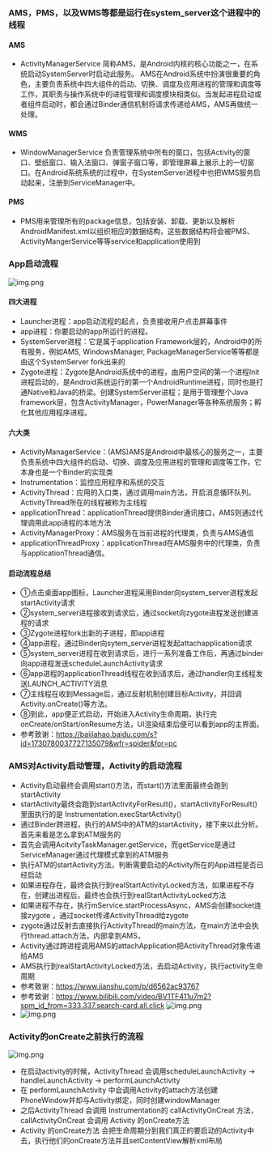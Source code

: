 ### AMS，PMS，以及WMS等都是运⾏在system_server这个进程中的线程
#### AMS
- ActivityManagerService 简称AMS，是Android内核的核心功能之一，在系统启动SystemServer时启动此服务。 AMS在Android系统中扮演很重要的角色，主要负责系统中四大组件的启动、切换、调度及应用进程的管理和调度等工作，其职责与操作系统中的进程管理和调度模块相类似。当发起进程启动或者组件启动时，都会通过Binder通信机制将请求传递给AMS，AMS再做统一处理。

#### WMS
- WindowManagerService 负责管理系统中所有的窗口，包括Activity的窗口、壁纸窗口、输入法窗口、弹窗子窗口等，即管理屏幕上展示上的一切窗口。在Android系统系统的过程中，在SystemServer进程中也把WMS服务启动起来，注册到ServiceManager中。

#### PMS
- PMS⽤来管理所有的package信息，包括安装、卸载、更新以及解析AndroidManifest.xml以组织相应的数据结构，这些数据结构将会被PMS、ActivityMangerService等等service和application使⽤到

### App启动流程
![img.png](resource/Activity的启动流程.png)
#### 四大进程
- Launcher进程：app启动流程的起点，负责接收用户点击屏幕事件
- app进程：你要启动的app所运行的进程。
- SystemServer进程：它是属于application Framework层的，Android中的所有服务，例如AMS, WindowsManager, PackageManagerService等等都是由这个SystemServer fork出来的
- Zygote进程：Zygote是Android系统中的进程，由用户空间的第一个进程Init进程启动的，是Android系统运行的第一个AndroidRuntime进程，同时也是打通Native和Java的桥梁。创建SystemServer进程；是用于管理整个Java framework层，包含ActivityManager，PowerManager等各种系统服务；孵化其他应用程序进程。

#### 六大类
- ActivityManagerService：(AMS)AMS是Android中最核心的服务之一，主要负责系统中四大组件的启动、切换、调度及应用进程的管理和调度等工作，它本身也是一个Binder的实现类
- Instrumentation：监控应用程序和系统的交互
- ActivityThread：应用的入口类，通过调用main方法，开启消息循环队列。ActivityThread所在的线程被称为主线程
- applicationThread：applicationThread提供Binder通讯接口，AMS则通过代理调用此app进程的本地方法
- ActivityManagerProxy：AMS服务在当前进程的代理类，负责与AMS通信
- applicationThreadProxy：applicationThread在AMS服务中的代理类，负责与applicationThread通信。

#### 启动流程总结
- ①点击桌面app图标，Launcher进程采用Binder向system_server进程发起startActivity请求
- ②system_server进程接收到请求后，通过socket向zygote进程发送创建进程的请求
- ③Zygote进程fork出新的子进程，即app进程
- ④app进程，通过Binder向sytem_server进程发起attachapplication请求
- ⑤system_server进程在收到请求后，进行一系列准备工作后，再通过binder向app进程发送scheduleLaunchActivity请求
- ⑥app进程的applicationThread线程在收到请求后，通过handler向主线程发送LAUNCH_ACTIVITY消息
- ⑦主线程在收到Message后，通过反射机制创建目标Activity，并回调Activity.onCreate()等方法。
- ⑧到此，app便正式启动，开始进入Activity生命周期，执行完onCreate/onStart/onResume方法，UI渲染结束后便可以看到app的主界面。
- 参考致谢：https://baijiahao.baidu.com/s?id=1730780037727135079&wfr=spider&for=pc

### AMS对Activity启动管理，Activity的启动流程
- Activity启动最终会调用start()方法，而start()方法里面最终会跑到startActivity
- startActivity最终会跑到startActivityForResult()，startActivityForResult()里面执行的是 Instrumentation.execStartActivity()
- 通过Binder跨进程，执行的AMS中的ATM的startActivity，接下来以此分析。首先来看是怎么拿到ATM服务的
- 首先会调用AcitvityTaskManager.getService，而getService是通过ServiceManager通过代理模式拿到的ATM服务
- 执行ATM的startActivity方法，判断需要启动的Activity所在的App进程是否已经启动
- 如果进程存在，最终会执行到realStartActivityLocked方法，如果进程不存在，创建出进程后，最终也会执行到realStartActivityLocked方法
- 如果进程不存在，执行mService.startProcessAsync，AMS会创建socket连接zygote ，通过socket传递ActivityThread给zygote
- zygote通过反射去直接执行ActivityThread的main方法，在main方法中会执行thread.attach方法，内部拿到AMS，
- Activity通过跨进程调用AMS的attachApplication把ActivityThread对象传递给AMS
- AMS执行到realStartActivityLocked方法，去启动Activity，执行activity生命周期
- 参考致谢：https://www.jianshu.com/p/d6562ac93767
- 参考致谢：https://www.bilibili.com/video/BV1TF411u7m2?spm_id_from=333.337.search-card.all.click
  ![img.png](resource/Activity启动时序图.png)
- ![img.png](resource/Activity启动时序2.png)

### Activity的onCreate之前执行的流程
![img.png](resource/Activity的onCreate之前流程.png)
- 在启动activity的时候，ActivityThread 会调用scheduleLaunchActivity -> handleLaunchActivity -> performLaunchActivity
- 在 performLaunchActivity 中会调用Activity的attach方法创建PhoneWindow并却与Activity绑定，同时创建windowManager
- 之后ActivityThread 会调用 Instrumentation的 callActivityOnCreat 方法，callActivityOnCreat 会调用 Activity 的onCreate方法
- Activity 的onCreate方法 会把生命周期分到我们真正的要启动的Activity中去，执行他们的onCreate方法并且setContentView解析xml布局